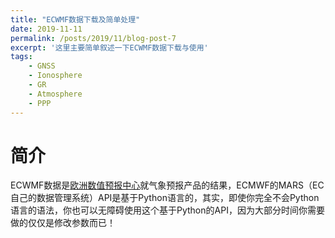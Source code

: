```yaml
---
title: "ECWMF数据下载及简单处理"
date: 2019-11-11
permalink: /posts/2019/11/blog-post-7
excerpt: '这里主要简单叙述一下ECWMF数据下载与使用'
tags:
    - GNSS
    - Ionosphere
    - GR
    - Atmosphere
    - PPP
---
```


简介
===========

ECWMF数据是[欧洲数值预报中心](#https://www.ecmwf.int/)就气象预报产品的结果，ECMWF的MARS（EC自己的数据管理系统）API是基于Python语言的，其实，即使你完全不会Python语言的语法，你也可以无障碍使用这个基于Python的API，因为大部分时间你需要做的仅仅是修改参数而已！